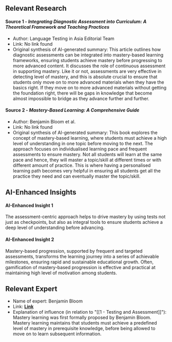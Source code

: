 ## Relevant Research
#### Source 1 - *Integrating Diagnostic Assessment into Curriculum: A Theoretical Framework and Teaching Practices*
- Author: Language Testing in Asia Editorial Team
- Link: No link found
- Original synthesis of AI-generated summary: This article outlines how diagnostic assessments can be integrated into mastery-based learning frameworks, ensuring students achieve mastery before progressing to more advanced content. It discusses the role of continuous assessment in supporting mastery. Like it or not, assessments are very effective in detecting level of mastery, and this is absolute crucial to ensure that students only move on to more advanced materials when they have the basics right. If they move on to more advanced materials without getting the foundation right, there will be gaps in knowledge that become almost impossible to bridge as they advance further and further. 
#### Source 2 - *Mastery-Based Learning: A Comprehensive Guide*
- Author: Benjamin Bloom et al.
- Link: No link found
- Original synthesis of AI-generated summary: This book explores the concept of mastery-based learning, where students must achieve a high level of understanding in one topic before moving to the next. The approach focuses on individualised learning pace and frequent assessments to ensure mastery. Not all students will learn at the same pace and hence, they will master a topic/skill at different times or with different amount of practice. This is where having a personalised learning path becomes very helpful in ensuring all students get all the practice they need and can eventually master the topic/skill.
## AI-Enhanced Insights
#### AI-Enhanced Insight 1
The assessment-centric approach helps to drive mastery by using tests not just as checkpoints, but also as integral tools to ensure students achieve a deep level of understanding before advancing.
#### AI-Enhanced Insight 2
Mastery-based progression, supported by frequent and targeted assessments, transforms the learning journey into a series of achievable milestones, ensuring rapid and sustainable educational growth. Often, gamification of mastery-based progression is effective and practical at maintaining high level of motivation among students.
## Relevant Expert

- Name of expert: Benjamin Bloom
- Link: **[Link](https://en.wikipedia.org/wiki/Benjamin_Bloom)**
- Explanation of influence (in relation to "[[1 - Testing and Assessment]]"): Mastery learning was first formally proposed by Benjamin Bloom. Mastery learning maintains that students must achieve a predefined level of mastery in prerequisite knowledge, before being allowed to move on to learn subsequent information.
